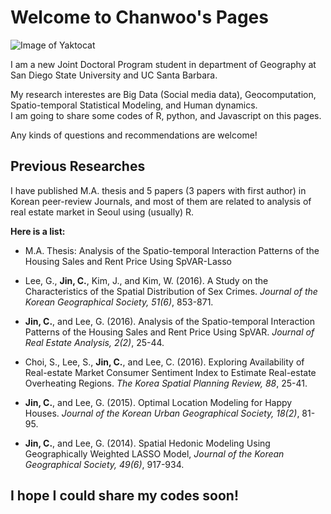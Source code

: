 # Welcome to Chanwoo's Pages

![Image of Yaktocat](https://octodex.github.com/images/yaktocat.png)

I am a new Joint Doctoral Program student in department of Geography at San Diego State University and UC Santa Barbara.<br/>

My research interestes are Big Data (Social media data), Geocomputation, Spatio-temporal Statistical Modeling, and Human dynamics.<br/>
I am going to share some codes of R, python, and Javascript on this pages.

Any kinds of questions and recommendations are welcome!

## Previous Researches

I have published M.A. thesis and 5 papers (3 papers with first author) in Korean peer-review Journals, and most of them are related to analysis of real estate market in Seoul using (usually) R.

**Here is a list:**
* M.A. Thesis: Analysis of the Spatio-temporal Interaction Patterns of the Housing Sales and Rent Price Using SpVAR-Lasso

* Lee, G., **Jin, C.**, Kim, J., and Kim, W. (2016). A Study on the Characteristics of the Spatial Distribution of Sex Crimes. *Journal of the Korean Geographical Society, 51(6)*, 853-871.
* **Jin, C.**, and Lee, G. (2016). Analysis of the Spatio-temporal Interaction Patterns of the Housing Sales and Rent Price Using SpVAR. *Journal of Real Estate Analysis, 2(2)*, 25-44.
* Choi, S., Lee, S., **Jin, C.**, and Lee, C. (2016). Exploring Availability of Real-estate Market Consumer Sentiment Index to Estimate Real-estate Overheating Regions. *The Korea Spatial Planning Review, 88*, 25-41.
* **Jin, C.**, and Lee, G. (2015). Optimal Location Modeling for Happy Houses. *Journal of the Korean Urban Geographical Society, 18(2)*, 81-95.
* **Jin, C.**, and Lee, G. (2014). Spatial Hedonic Modeling Using Geographically Weighted LASSO Model, *Journal of the Korean Geographical Society, 49(6)*, 917-934.

## I hope I could share my codes soon!
